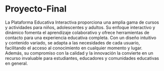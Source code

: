 # Proyecto-Final
La Plataforma Educativa Interactiva proporciona una amplia gama de cursos y actividades para niños, adolescentes y adultos. Su enfoque interactivo y dinámico fomenta el aprendizaje colaborativo y ofrece herramientas de contacto para una experiencia educativa completa. Con un diseño intuitivo y contenido variado, se adapta a las necesidades de cada usuario, facilitando el acceso al conocimiento en cualquier momento y lugar. Además, su compromiso con la calidad y la innovación la convierte en un recurso invaluable para estudiantes, educadores y comunidades educativas en general.
